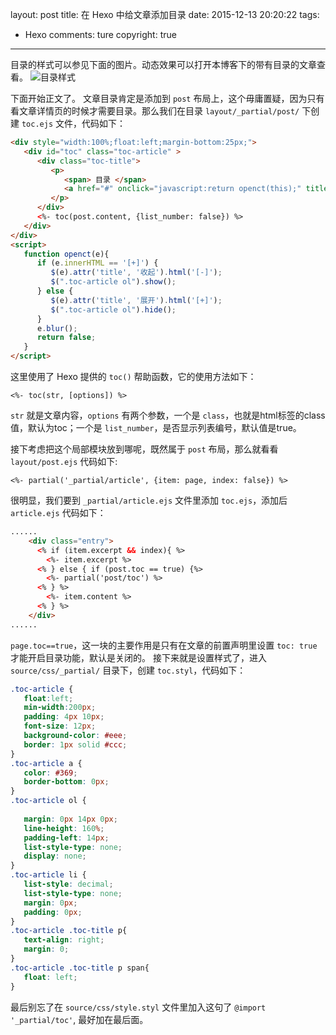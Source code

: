 layout: post
title: 在 Hexo 中给文章添加目录
date: 2015-12-13 20:20:22
tags: 
   - Hexo
comments: ture
copyright: true
---

目录的样式可以参见下面的图片。动态效果可以打开本博客下的带有目录的文章查看。
![目录样式](/img/articles/toc.jpg)

<!--more-->

下面开始正文了。
文章目录肯定是添加到 <code>post</code> 布局上，这个毋庸置疑，因为只有看文章详情页的时候才需要目录。那么我们在目录 <code>layout/_partial/post/</code> 下创建 <code>toc.ejs</code> 文件，代码如下：
``` html
<div style="width:100%;float:left;margin-bottom:25px;">
   <div id="toc" class="toc-article" >
      <div class="toc-title">
         <p>
            <span> 目录 </span>
            <a href="#" onclick="javascript:return openct(this);" title="展开">[+]</a>
         </p>
      </div>
      <%- toc(post.content, {list_number: false}) %>
   </div>
</div>
<script>
   function openct(e){    
      if (e.innerHTML == '[+]') {
         $(e).attr('title', '收起').html('[-]');
         $(".toc-article ol").show();
      } else {
         $(e).attr('title', '展开').html('[+]');
         $(".toc-article ol").hide();
      }
      e.blur();
      return false;
   }
</script>
```

这里使用了 Hexo 提供的 <code>toc()</code> 帮助函数，它的使用方法如下：
```
<%- toc(str, [options]) %>
```
<code>str</code> 就是文章内容，<code>options</code> 有两个参数，一个是 <code>class</code>，也就是html标签的class值，默认为toc；一个是 <code>list_number</code>，是否显示列表编号，默认值是true。

接下考虑把这个局部模块放到哪呢，既然属于 <code>post</code> 布局，那么就看看 <code>layout/post.ejs</code> 代码如下:
```
<%- partial('_partial/article', {item: page, index: false}) %>
```
很明显，我们要到 <code>_partial/article.ejs</code> 文件里添加 <code>toc.ejs</code>，添加后 <code>article.ejs</code> 代码如下：
```html
......
    <div class="entry">
      <% if (item.excerpt && index){ %>   
        <%- item.excerpt %>
      <% } else { if (post.toc == true) {%>  
        <%- partial('post/toc') %>
      <% } %>
        <%- item.content %>
      <% } %>
    </div>
......
```
<code>page.toc==true</code>，这一块的主要作用是只有在文章的前置声明里设置 <code>toc: true</code> 才能开启目录功能，默认是关闭的。
接下来就是设置样式了，进入 <code>source/css/_partial/</code> 目录下，创建 <code>toc.styl</code>，代码如下：
```CSS
.toc-article {
   float:left; 
   min-width:200px;
   padding: 4px 10px;
   font-size: 12px; 
   background-color: #eee;
   border: 1px solid #ccc;
}
.toc-article a {
   color: #369;
   border-bottom: 0px;
}
.toc-article ol {
  
   margin: 0px 14px 0px;
   line-height: 160%;
   padding-left: 14px;
   list-style-type: none;
   display: none;
}
.toc-article li {
   list-style: decimal;
   list-style-type: none;
   margin: 0px;
   padding: 0px;
}
.toc-article .toc-title p{
   text-align: right;
   margin: 0;
}
.toc-article .toc-title p span{
   float: left;
}
```
最后别忘了在 <code>source/css/style.styl</code> 文件里加入这句了 <code>@import '_partial/toc'</code>, 最好加在最后面。